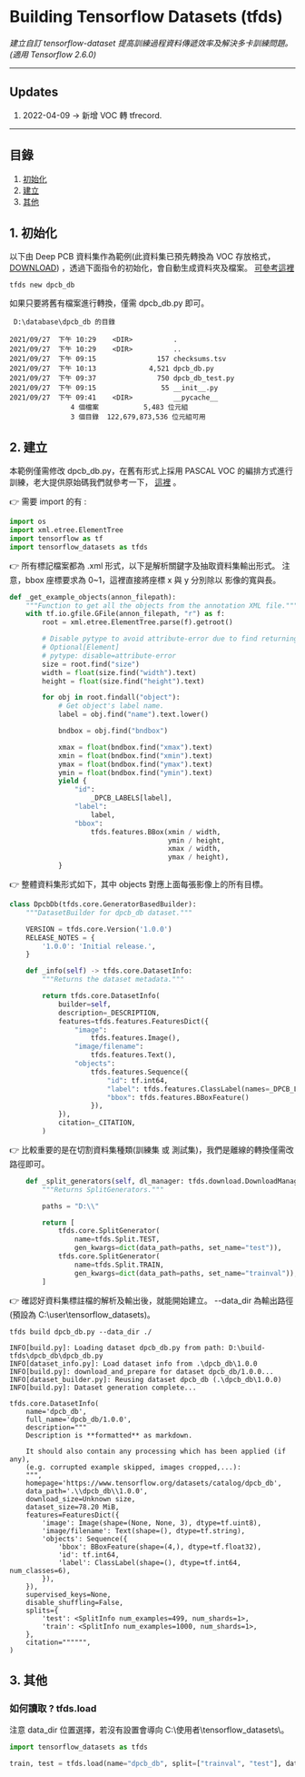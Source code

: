 # Building Tensorflow Datasets (tfds)

_建立自訂 tensorflow-dataset 提高訓練過程資料傳遞效率及解決多卡訓練問題。(適用 Tensorflow 2.6.0)_


---

## Updates
1. 2022-04-09 -> 新增 VOC 轉 tfrecord.
---

## 目錄

1. [初始化](#1-初始化)
2. [建立](#2-建立)
3. [其他](#3-其他)

## 1. 初始化

以下由 Deep PCB 資料集作為範例(此資料集已預先轉換為 VOC 存放格式，
[DOWNLOAD](https://drive.google.com/file/d/1FxmlSW0A2QfYYfwMZer7aXOMBd_m6O7j/view?usp=sharing))
，透過下面指令的初始化，會自動生成資料夾及檔案。
[可參考這裡](https://www.tensorflow.org/datasets/cli#tfds_new_implementing_a_new_dataset)

```
tfds new dpcb_db
```

如果只要將舊有檔案進行轉換，僅需 dpcb_db.py 即可。

```commandline
 D:\database\dpcb_db 的目錄

2021/09/27  下午 10:29    <DIR>          .
2021/09/27  下午 10:29    <DIR>          ..
2021/09/27  下午 09:15               157 checksums.tsv
2021/09/27  下午 10:13             4,521 dpcb_db.py
2021/09/27  下午 09:37               750 dpcb_db_test.py
2021/09/27  下午 09:15                55 __init__.py
2021/09/27  下午 09:41    <DIR>          __pycache__
               4 個檔案           5,483 位元組
               3 個目錄  122,679,873,536 位元組可用
```

## 2. 建立

本範例僅需修改 dpcb_db.py，在舊有形式上採用 PASCAL VOC 的編排方式進行訓練，老大提供原始碼我們就參考一下， [這裡](https://github.com/tensorflow/datasets/blob/master/tensorflow_datasets/object_detection/voc.py) 。

:point_right: 需要 import 的有 :

```python
import os
import xml.etree.ElementTree
import tensorflow as tf
import tensorflow_datasets as tfds
```

:point_right: 所有標記檔案都為 .xml 形式，以下是解析關鍵字及抽取資料集輸出形式。
注意，bbox 座標要求為 0~1，這裡直接將座標 x 與 y 分別除以 影像的寬與長。

```python
def _get_example_objects(annon_filepath):
    """Function to get all the objects from the annotation XML file."""
    with tf.io.gfile.GFile(annon_filepath, "r") as f:
        root = xml.etree.ElementTree.parse(f).getroot()

        # Disable pytype to avoid attribute-error due to find returning
        # Optional[Element]
        # pytype: disable=attribute-error
        size = root.find("size")
        width = float(size.find("width").text)
        height = float(size.find("height").text)

        for obj in root.findall("object"):
            # Get object's label name.
            label = obj.find("name").text.lower()

            bndbox = obj.find("bndbox")

            xmax = float(bndbox.find("xmax").text)
            xmin = float(bndbox.find("xmin").text)
            ymax = float(bndbox.find("ymax").text)
            ymin = float(bndbox.find("ymin").text)
            yield {
                "id":
                    _DPCB_LABELS[label],
                "label":
                    label,
                "bbox":
                    tfds.features.BBox(xmin / width,
                                       ymin / height,
                                       xmax / width,
                                       ymax / height),
            }
```

:point_right: 整體資料集形式如下，其中 objects 對應上面每張影像上的所有目標。

```python
class DpcbDb(tfds.core.GeneratorBasedBuilder):
    """DatasetBuilder for dpcb_db dataset."""

    VERSION = tfds.core.Version('1.0.0')
    RELEASE_NOTES = {
        '1.0.0': 'Initial release.',
    }

    def _info(self) -> tfds.core.DatasetInfo:
        """Returns the dataset metadata."""

        return tfds.core.DatasetInfo(
            builder=self,
            description=_DESCRIPTION,
            features=tfds.features.FeaturesDict({
                "image":
                    tfds.features.Image(),
                "image/filename":
                    tfds.features.Text(),
                "objects":
                    tfds.features.Sequence({
                        "id": tf.int64,
                        "label": tfds.features.ClassLabel(names=_DPCB_LABELS.keys()),
                        "bbox": tfds.features.BBoxFeature()
                    }),
            }),
            citation=_CITATION,
        )
```

:point_right: 比較重要的是在切割資料集種類(訓練集 或 測試集)，我們是離線的轉換僅需改路徑即可。

```python
    def _split_generators(self, dl_manager: tfds.download.DownloadManager):
        """Returns SplitGenerators."""

        paths = "D:\\"

        return [
            tfds.core.SplitGenerator(
                name=tfds.Split.TEST,
                gen_kwargs=dict(data_path=paths, set_name="test")),
            tfds.core.SplitGenerator(
                name=tfds.Split.TRAIN,
                gen_kwargs=dict(data_path=paths, set_name="trainval")),
        ]
```

:point_right: 確認好資料集標註檔的解析及輸出後，就能開始建立。 --data_dir 為輸出路徑
(預設為 C:\user\tensorflow_datasets\)。

```
tfds build dpcb_db.py --data_dir ./
```

```
INFO[build.py]: Loading dataset dpcb_db.py from path: D:\build-tfds\dpcb_db\dpcb_db.py
INFO[dataset_info.py]: Load dataset info from .\dpcb_db\1.0.0
INFO[build.py]: download_and_prepare for dataset dpcb_db/1.0.0...
INFO[dataset_builder.py]: Reusing dataset dpcb_db (.\dpcb_db\1.0.0)
INFO[build.py]: Dataset generation complete...

tfds.core.DatasetInfo(
    name='dpcb_db',
    full_name='dpcb_db/1.0.0',
    description="""
    Description is **formatted** as markdown.

    It should also contain any processing which has been applied (if any),
    (e.g. corrupted example skipped, images cropped,...):
    """,
    homepage='https://www.tensorflow.org/datasets/catalog/dpcb_db',
    data_path='.\\dpcb_db\\1.0.0',
    download_size=Unknown size,
    dataset_size=78.20 MiB,
    features=FeaturesDict({
        'image': Image(shape=(None, None, 3), dtype=tf.uint8),
        'image/filename': Text(shape=(), dtype=tf.string),
        'objects': Sequence({
            'bbox': BBoxFeature(shape=(4,), dtype=tf.float32),
            'id': tf.int64,
            'label': ClassLabel(shape=(), dtype=tf.int64, num_classes=6),
        }),
    }),
    supervised_keys=None,
    disable_shuffling=False,
    splits={
        'test': <SplitInfo num_examples=499, num_shards=1>,
        'train': <SplitInfo num_examples=1000, num_shards=1>,
    },
    citation="""""",
)
```

## 3. 其他

### 如何讀取 ? tfds.load

注意 data_dir 位置選擇，若沒有設置會導向 C:\使用者\tensorflow_datasets\。

```python
import tensorflow_datasets as tfds

train, test = tfds.load(name="dpcb_db", split=["trainval", "test"], data_dir="D:\\tensorflow_datasets")
```
